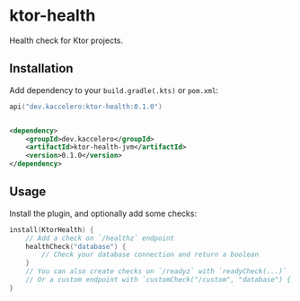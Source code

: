# ktor-health

Health check for Ktor projects.

## Installation

Add dependency to your `build.gradle(.kts)` or `pom.xml`:

```kotlin
api("dev.kaccelero:ktor-health:0.1.0")
```

```xml

<dependency>
    <groupId>dev.kaccelero</groupId>
    <artifactId>ktor-health-jvm</artifactId>
    <version>0.1.0</version>
</dependency>
```

## Usage

Install the plugin, and optionally add some checks:

```kotlin
install(KtorHealth) {
    // Add a check on `/healthz` endpoint
    healthCheck("database") {
        // Check your database connection and return a boolean
    }
    // You can also create checks on `/readyz` with `readyCheck(...)`
    // Or a custom endpoint with `customCheck("/custom", "database") { ... }`
}
```
